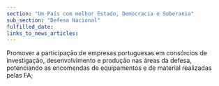 ```yaml
---
section: "Um País com melhor Estado, Democracia e Soberania"
sub_section: "Defesa Nacional"
fulfilled_date:
links_to_news_articles:
---
```


Promover a participação de empresas portuguesas em consórcios de investigação, desenvolvimento e produção nas áreas da defesa, potenciando as encomendas de equipamentos e de material realizadas pelas FA;